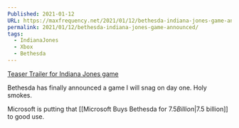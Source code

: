 ```yaml
---
Published: 2021-01-12
URL: https://maxfrequency.net/2021/01/12/bethesda-indiana-jones-game-announced/
permalink: 2021/01/12/bethesda-indiana-jones-game-announced/
tags:
  - IndianaJones
  - Xbox
  - Bethesda
---
```

[Teaser Trailer for Indiana Jones game](https://twitter.com/bethesda/status/1349023307228704770)

Bethesda has finally announced a game I will snag on day one. Holy smokes. 

Microsoft is putting that [[Microsoft Buys Bethesda for $7.5 Billion|$7.5 billion]] to good use.